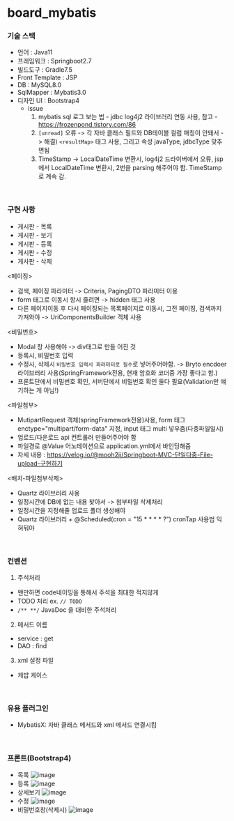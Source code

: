 # board_mybatis

### 기술 스택

* 언어 : Java11
* 프레임워크 : Springboot2.7
* 빌드도구 : Gradle7.5
* Front Template : JSP
* DB : MySQL8.0
* SqlMapper : Mybatis3.0
* 디자인 UI : Bootstrap4
  * issue
    1) mybatis sql 로그 보는 법 - jdbc log4j2 라이브러리 연동 사용, 참고 - https://frozenpond.tistory.com/86
    2) `[unread]` 오류 -> 각 자바 클래스 필드와 DB테이블 컬럼 매칭이 안돼서 -> 해결) `<resultMap>` 태그 사용, 그리고 속성 javaType, jdbcType 맞추면됨
    3) TimeStamp -> LocalDateTime 변환시, log4j2 드라이버에서 오류, jsp에서 LocalDateTime 변환시, 2번을 parsing 해주어야 함. TimeStamp로 계속 감.
<br>

### 구현 사항

- 게시판 - 목록 
- 게시판 - 보기
- 게시판 - 등록
- 게시판 - 수정
- 게사판 - 삭제

<페이징>
* 검색, 페이징 파라미터 -> Criteria, PagingDTO 파라미터 이용
* form 태그로 이동시 항시 줄려면 -> hidden 태그 사용
* 다른 페이지이동 후 다시 페이징되는 목록페이지로 이동시, 그전 페이징, 검색까지 가져와야 -> UriComponentsBuilder 객체 사용

<비밀번호>
* Modal 창 사용해야 -> div태그로 만들 어진 것
* 등록시, 비밀번호 입력 
* 수정시, 삭제시 `비밀번호 입력시 파라미터로 필수`로 넣어주어야함. -> Bryto encdoer 라이브러리 사용(SpringFramework전용, 현재 암호화 코더중 가장 좋다고 함.)
* 프론트단에서 비밀번호 확인, 서버단에서 비밀번호 확인 둘다 필요(Validation만 얘기하는 게 아님!)

<파일첨부>
* MutipartRequest 객체(springFramework전용)사용, form 태그 enctype="multipart/form-data" 지정, input 태그 multi 넣우줌(다중파일일시)
* 업로드/다운로드 api 컨트롤러 만들어주어야 함
* 파일경로 @Value 어노테이션으로 application.yml에서 바인딩해줌
* 자세 내용 : https://velog.io/@mooh2jj/Springboot-MVC-단일다중-File-upload-구현하기

<배치-파일첨부삭제>
* Quartz 라이브러리 사용
* 일정시간에 DB에 없는 내용 찾아서 -> 첨부파일 삭제처리
* 일정시간을 지정해줄 업로드 폴더 생성해야
* Quartz 라이브러리 + @Scheduled(cron = "15 * * * * ?") cronTap 사용법 익혀둬야

<br>

### 컨벤션

1) 주석처리
- 왠만하면 code네이밍을 통해서 주석을 최대한 적지않게
- TODO 처리 ex. `// TODO`
- `/** **/`  JavaDoc 을 대비한 주석처리 

2) 메서드 이름
- service : get
- DAO : find

3) xml 설정 파일
- 케밥 케이스

<br>

### 유용 플러그인
- MybatisX: 자바 클래스 메서드와 xml 메서드 연결시킴

<br>

### 프론트(Bootstrap4)
* 목록 
![image](https://user-images.githubusercontent.com/62453668/204101245-7bb48f05-32a1-4f62-a471-3ed820e69ec2.png)
* 등록
![image](https://user-images.githubusercontent.com/62453668/202919974-5c7fc39b-7751-497e-902e-9b1bad4dc46e.png)
* 상세보기
![image](https://user-images.githubusercontent.com/62453668/202920192-9e1fc1e3-793e-46cc-8893-12b40f34636a.png)
* 수정
![image](https://user-images.githubusercontent.com/62453668/202920236-33d9eaed-2a9b-4332-ad70-1deae1d27b7d.png)
* 비밀번호창(삭제시)
![image](https://user-images.githubusercontent.com/62453668/202920474-961b3ffd-4820-4e26-83dc-100688927274.png)

